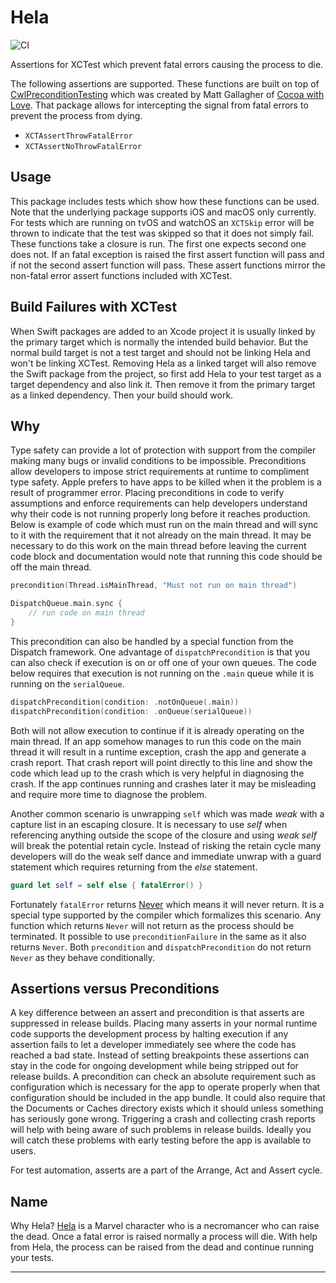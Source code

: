 # Hela

![CI](https://github.com/brennanMKE/Hela/actions/workflows/ci.yml/badge.svg)

Assertions for XCTest which prevent fatal errors causing the process to die.

The following assertions are supported. These functions are built on top of [CwlPreconditionTesting] which was created by Matt Gallagher of [Cocoa with Love]. That package allows for intercepting the signal from fatal errors to prevent the process from dying.

* `XCTAssertThrowFatalError`
* `XCTAssertNoThrowFatalError`

## Usage

This package includes tests which show how these functions can be used. Note that the underlying package supports iOS and macOS only currently. For tests which are running on tvOS and watchOS an `XCTSkip` error will be thrown to indicate that the test was skipped so that it does not simply fail. These functions take a closure is run. The first one expects second one does not. If an fatal exception is raised the first assert function will pass and if not the second assert function will pass. These assert functions mirror the non-fatal error assert functions included with XCTest.

## Build Failures with XCTest

When Swift packages are added to an Xcode project it is usually linked by the primary target which is normally the intended build behavior. But the normal build target is not a test target and should not be linking Hela and won't be linking XCTest. Removing Hela as a linked target will also remove the Swift package from the project, so first add Hela to your test target as a target dependency and also link it. Then remove it from the primary target as a linked dependency. Then your build should work.

## Why

Type safety can provide a lot of protection with support from the compiler making many bugs or invalid conditions to be impossible. Preconditions allow developers to impose strict requirements at runtime to compliment type safety. Apple prefers to have apps to be killed when it the problem is a result of programmer error. Placing preconditions in code to verify assumptions and enforce requirements can help developers understand why their code is not running properly long before it reaches production. Below is example of code which must run on the main thread and will sync to it with the requirement that it not already on the main thread. It may be necessary to do this work on the main thread before leaving the current code block and documentation would note that running this code should be off the main thread.

```swift
precondition(Thread.isMainThread, "Must not run on main thread")

DispatchQueue.main.sync {
    // run code on main thread
}
```

This precondition can also be handled by a special function from the Dispatch framework. One advantage of `dispatchPrecondition` is that you can also check if execution is on or off one of your own queues. The code below requires that execution is not running on the `.main` queue while it is running on the `serialQueue`.

```swift
dispatchPrecondition(condition: .notOnQueue(.main))
dispatchPrecondition(condition: .onQueue(serialQueue))
```

Both will not allow execution to continue if it is already operating on the main thread. If an app somehow manages to run this code on the main thread it will result in a runtime exception, crash the app and generate a crash report. That crash report will point directly to this line and show the code which lead up to the crash which is very helpful in diagnosing the crash. If the app continues running and crashes later it may be misleading and require more time to diagnose the problem.

Another common scenario is unwrapping `self` which was made _weak_ with a capture list in an escaping closure. It is necessary to use _self_ when referencing anything outside the scope of the closure and using _weak self_ will break the potential retain cycle. Instead of risking the retain cycle many developers will do the weak self dance and immediate unwrap with a guard statement which requires returning from the _else_ statement.

```swift
guard let self = self else { fatalError() }
```

Fortunately `fatalError` returns [Never] which means it will never return. It is a special type supported by the compiler which formalizes this scenario. Any function which returns `Never` will not return as the process should be terminated. It possible to use `preconditionFailure` in the same as it also returns `Never`. Both `precondition` and `dispatchPrecondition` do not return `Never` as they behave conditionally.

## Assertions versus Preconditions

A key difference between an assert and precondition is that asserts are suppressed in release builds. Placing many asserts in your normal runtime code supports the development process by halting execution if any assertion fails to let a developer immediately see where the code has reached a bad state. Instead of setting breakpoints these assertions can stay in the code for ongoing development while being stripped out for release builds. A precondition can check an absolute requirement such as configuration which is necessary for the app to operate properly when that configuration should be included in the app bundle. It could also require that the Documents or Caches directory exists which it should unless something has seriously gone wrong. Triggering a crash and collecting crash reports will help with being aware of such problems in release builds. Ideally you will catch these problems with early testing before the app is available to users.

For test automation, asserts are a part of the Arrange, Act and Assert cycle.

## Name

Why Hela? [Hela] is a Marvel character who is a necromancer who can raise the dead. Once a fatal error is raised normally a process will die. With help from Hela, the process can be raised from the dead and continue running your tests.

---
[CwlPreconditionTesting]: https://github.com/mattgallagher/CwlPreconditionTesting
[Cocoa with Love]: https://www.cocoawithlove.com
[Never]: https://developer.apple.com/documentation/swift/never
[Hela]: https://en.wikipedia.org/wiki/Hela_(character)
